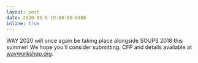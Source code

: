 ```yaml
---
layout: post
date: 2020-05-5 19:00:00-0400
inline: true
---
```


WAY 2020 will once again be taking place alongside SOUPS 2018 this summer! We hope you'll consider submitting. CFP and details available at [wayworkshop.org](https://wayworkshop.org).
